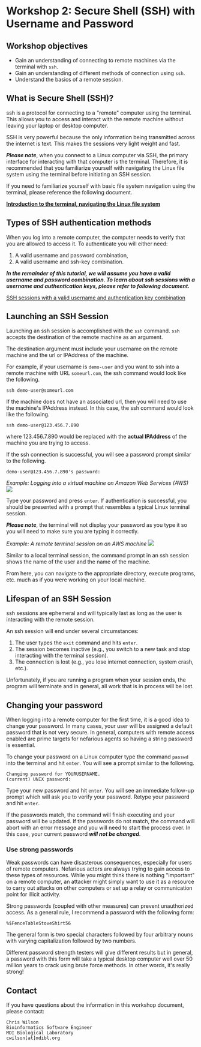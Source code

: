 # Workshop 2: Secure Shell (SSH) with Username and Password

## Workshop objectives

* Gain an understanding of connecting to remote machines via the terminal with `ssh`.
* Gain an understanding of different methods of connection using `ssh`.
* Understand the basics of a remote session.

## What is Secure Shell (SSH)?

ssh is a protocol for connecting to a "remote" computer using the terminal. This allows you to access and interact with the remote machine without leaving your laptop or desktop computer. 

SSH is very powerful because the only information being transmitted across the internet is text. This makes the sessions very light weight and fast.

**_Please note_**, when you connect to a Linux computer via SSH, the primary interface for interacting with that computer is the terminal. Therefore, it is recommended that you familiarize yourself with navigating the Linux file system using the terminal before initiating an SSH session.

If you need to familiarize yourself with basic file system navigation using the terminal, please reference the following document.

**[Introduction to the terminal, navigating the Linux file system](https://github.com/mdibl/biocore_documentation/blob/master/cli_workshops_2020/markdown/workshop_intro.md)**

## Types of SSH authentication methods
When you log into a remote computer, the computer needs to verify that you are allowed to access it. To authenticate you will either need:

1. A valid username and password combination,
2. A valid username and ssh-key combination.

**_In the remainder of this tutorial, we will assume you have a valid username and password combination. To learn about ssh sessions with a username and authentication keys, please refer to following document._**

[SSH sessions with a valid username and authentication key combination](#)

## Launching an SSH Session

Launching an ssh session is accomplished with the `ssh` command. `ssh` accepts the destination of the remote machine 
as an argument.

The destination argument must include your username on the remote machine and the url or IPAddress of the machine.

For example, if your username is `demo-user` and you want to ssh into a remote machine with URL `someurl.com`, the ssh command would look like the following. 

```
ssh demo-user@someurl.com
```

If the machine does not have an associated url, then you will need to use the machine's IPAddress instead. In this case, the ssh command would look like the following.

```
ssh demo-user@123.456.7.890
```

where 123.456.7.890 would be replaced with the **actual IPAddress** of the machine you are trying to access.

If the ssh connection is successful, you will see a password prompt similar to the following.

```
demo-user@123.456.7.890's password:
```

*Example: Logging into a virtual machine on Amazon Web Services (AWS)*
<img src="https://github.com/mdibl/biocore_documentation/blob/master/cli_workshops_2020/images/images_workshop_2/ssh_password_1.png">

Type your password and press `enter`. If authentication is successful, you should be presented with a prompt that resembles a typical Linux terminal session.

**_Please note_**, the terminal will not display your password as you type it so you will need to make sure you are typing it correctly.


*Example: A remote terminal session on an AWS machine*
<img src="https://github.com/mdibl/biocore_documentation/blob/master/cli_workshops_2020/images/images_workshop_2/ssh_password_2.png">


Similar to a local terminal session, the command prompt in an ssh session shows the name of the user and the name of the machine.

From here, you can navigate to the appropriate directory, execute programs, etc. much as if you were working on your local machine.

## Lifespan of an SSH Session

ssh sessions are ephemeral and will typically last as long as the user is interacting with the remote session.

An ssh session will end under several circumstances:

1. The user types the `exit` command and hits `enter`.
2. The session becomes inactive (e.g., you switch to a new task and stop interacting with the terminal session).
3. The connection is lost (e.g., you lose internet connection, system crash, etc.).

Unfortunately, if you are running a program when your session ends, the program will terminate and in general, all work that is in process will be lost.

## Changing your password
When logging into a remote computer for the first time, it is a good idea to change your password. In many cases, your user will be assigned a default password that is not very secure. In general, computers with remote access enabled are prime targets for nefarious agents so having a string password is 
essential.

To change your password on a Linux computer type the command `passwd` into the terminal and hit `enter`. You will see a prompt similar to the following.

```
Changing password for YOURUSERNAME.
(current) UNIX password:
```

Type your new password and hit `enter`. You will see an immediate follow-up prompt which will ask you to verify your password. Retype your password and hit `enter`. 

If the passwords match, the command will finish executing and your password will be updated. If the passwords do not match, the command will abort with an error message and you will need to start the process over. In this case, your current password **_will not be changed_**.

### Use strong passwords

Weak passwords can have disasterous consequences, especially for users of remote computers. Nefarious actors are always trying to gain access to these types of resources. While you might think there is nothing "important" on a remote computer, an attacker might simply want to use it as a resource to carry out attacks on other computers or set up a relay or communication point for illicit activity.

Strong passwords (coupled with other measures) can prevent unauthorized access.
As a general rule, I recommend a password with the following form:

```
%$FenceTableStoveShirt56
```

The general form is two special characters followed by four arbitrary nouns with varying capitalization followed by two numbers.

Different password strength testers will give different results but in general, a password with this form will take a typical desktop computer well over 50 million years to crack using brute force methods. In other words, it's really strong!

## Contact
If you have questions about the information in this workshop document, please contact:

```
Chris Wilson
Bioinformatics Software Engineer
MDI Biological Laboratory
cwilson[at]mdibl.org
```